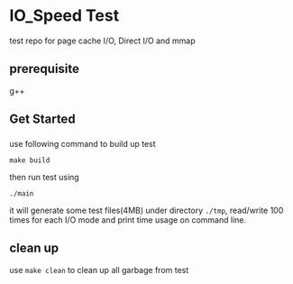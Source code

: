 # IO_Speed Test
test repo for page cache I/O, Direct I/O and mmap


## prerequisite

g++

## Get Started


### 

use following command to build up test
```
make build
```

then run test using 

```
./main
```

it will generate some test files(4MB) under directory `./tmp`, read/write 100 times for each I/O mode and print time usage on command line.

## clean up

use `make clean` to clean up all garbage from test
